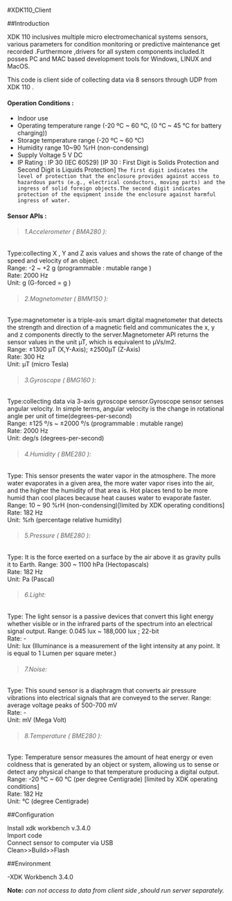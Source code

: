 #XDK110_Client


##Introduction

XDK 110 inclusives multiple micro electromechanical systems sensors, various parameters for condition monitoring or predictive maintenance get recorded .Furthermore ,drivers for all system components included.It posses PC and MAC based development tools for Windows, LINUX and MacOS.

This code is client side of collecting data via 8 sensors through UDP from XDK 110 .

#### Operation Conditions :

* Indoor use
* Operating temperature range (-20 ºC ~ 60 °C, (0 °C ~ 45 °C for battery charging))
* Storage temperature range (-20 ºC ~ 60 °C)
* Humidity range 10~90 %rH (non-condensing)
* Supply Voltage 5 V DC
* IP Rating : IP 30 (IEC 60529) [IP 30 : First Digit is Solids Protection and Second Digit is Liquids Protection]
  `The first digit indicates the level of protection that the enclosure provides against access to hazardous parts (e.g., electrical conductors, moving parts) and the ingress of solid foreign objects.The second digit indicates protection of the equipment inside the enclosure against harmful ingress of water.`
 

#### Sensor APIs :

>###### 1.Accelerometer ( BMA280 ):
   Type:collecting X , Y and Z axis values and shows the rate of change of the speed and velocity of an object.<br />
   Range: -2 ~ +2 g (programmable : mutable range )<br />
   Rate: 2000 Hz<br />
   Unit: g (G-forced = g )<br />


>###### 2.Magnetometer ( BMM150 ):
   Type:magnetometer is a triple-axis smart digital magnetometer that detects the strength and direction of a magnetic field and communicates    the x, y and z components directly to the server.Magnetometer API returns the sensor values in the unit µT, which is equivalent to µVs/m2.    <br />
   Range: ±1300 μT (X,Y-Axis); ±2500μT (Z-Axis)<br />
   Rate: 300 Hz<br />
   Unit: μT (micro Tesla)<br />


>###### 3.Gyroscope ( BMG160 ):
   Type:collecting data via 3-axis gyroscope sensor.Gyroscope sensor senses angular velocity. In simple terms, angular velocity is the            change in rotational angle per unit of time(degrees-per-second)<br />
   Range: ±125 º/s ~ ±2000 º/s (programmable  : mutable range)<br />
   Rate: 2000 Hz<br /> 
   Unit: deg/s (degrees-per-second)<br />


>###### 4.Humidity ( BME280 ): 
   Type: This sensor presents the water vapor in the atmosphere. The more water evaporates in a given area, the more water vapor rises into      the air, and the higher the humidity of that area is. Hot places tend to be more humid than cool places because heat causes water to          evaporate faster.
   Range: 10 ~ 90 %rH (non-condensing)[limited by XDK operating conditions]<br />
   Rate: 182 Hz<br /> 
   Unit: %rh (percentage relative humidity)<br />


>###### 5.Pressure ( BME280 ):
   Type: It is the force exerted on a surface by the air above it as gravity pulls it to Earth. 
   Range: 300 ~ 1100 hPa (Hectopascals)<br />
   Rate: 182 Hz<br /> 
   Unit: Pa (Pascal)<br />

>###### 6.Light:
   Type: The light sensor is a passive devices that convert this light energy whether visible or in the infrared parts of the spectrum into      an electrical signal output.
   Range: 0.045 lux ~ 188,000 lux ; 22-bit<br />
   Rate: -<br />
   Unit: lux (Illuminance is a measurement of the light intensity at any point. It is equal to 1 Lumen per square meter.)<br />


>###### 7.Noise:
   Type: This sound sensor is a diaphragm that converts air pressure vibrations into electrical signals that are conveyed to the server.
   Range: average voltage peaks of 500-700 mV<br />
   Rate: - <br />
   Unit: mV (Mega Volt)<br />


>###### 8.Temperature ( BME280 ):
   Type: Temperature sensor measures the amount of heat energy or even coldness that is generated by an object or system, allowing us to          sense or detect any physical change to that temperature producing a digital output.
   Range: -20 ºC ~ 60 °C (per degree Centigrade) [limited by XDK operating conditions]<br />
   Rate: 182 Hz<br /> 
   Unit: °C (degree Centigrade)<br />


##Configuration

Install xdk workbench v.3.4.0<br /> 
Import code<br />
Connect sensor to computer via USB<br />
Clean>>Build>>Flash<br /> 


##Environment

-XDK Workbench 3.4.0



**Note:** *can not access to data from client side ,should run server separately.* 